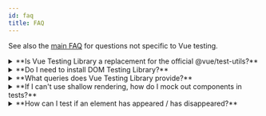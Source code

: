 ```yaml
---
id: faq
title: FAQ
---
```


See also the [main FAQ](dom-testing-library/faq.md) for questions not specific
to Vue testing.

<details>
<summary>**Is Vue Testing Library a replacement for the official @vue/test-utils?**</summary>

Short answer: yes, it is. If you use Vue Testing Library (VTL) there's no need
to install [@vue/test-utils][vue-test-utils].

Longer answer: VTL is built on top of @vue/test-utils. The official library is
used to render Vue components (by calling [`mount`][mount]) and exposes some of
its methods (while hiding others). You can check the full list of available
methods in the [API](vue-testing-library/api.md) section.

</details>

<details>
<summary>**Do I need to install DOM Testing Library?**</summary>

Nope! VTL imports everything it needs from DOM Testing Library, and then
re-exports it.

</details>

<details>
<summary>**What queries does Vue Testing Library provide?**</summary>

All queries from DOM Testing Library. See
[Queries](dom-testing-library/api-queries.md) for full list.

</details>

<details>
<summary>**If I can't use shallow rendering, how do I mock out components in tests?**</summary>

In general, you should avoid mocking out components (see
[the Guiding Principles section](guiding-principles.md)).

However if you need to, you can either use Jest's
[mocking feature](https://facebook.github.io/jest/docs/en/manual-mocks.html) or
the [`stubs`][stubs] key provided by @vue/test-utils.

```js
import { render } from '@vue/test-utils'
import Component from './Component'

test('Can stub components', () => {
  render(Component, {
    stubs: ['FontAwesomeIcon'],
  })
})
```

You can check out a [working example][stubs-example] in the GitHub repository of
VTL.

</details>

<details>
<summary>**How can I test if an element has appeared / has disappeared?**</summary>

Check the
[Appearance and Disappearance](https://testing-library.com/docs/guide-disappearance)
section of the Guide for available methods to test appearance and disappearance.

If you want to check if an element was never rendered, you might want to write
something like the following:

```js
expect(queryByText('submit')).toBeNull()

// or, if using extend/expect:
import 'jest-dom/extend-expect'
expect(queryByText('submit')).not.toBeInTheDocument()
```

</details>

<!--
Links:
-->

<!-- prettier-ignore-start -->

[vue-test-utils]: https://github.com/vuejs/vue-test-utils
[mount]: https://vue-test-utils.vuejs.org/api/#mount
[stubs]: https://vue-test-utils.vuejs.org/api/options.html#stubs
[stubs-example]: https://github.com/testing-library/vue-testing-library/blob/master/tests/__tests__/stubs.js

<!-- prettier-ignore-end -->
